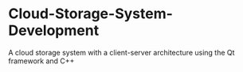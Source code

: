 # Cloud-Storage-System-Development
A cloud storage system with a client-server architecture using the Qt framework and C++

